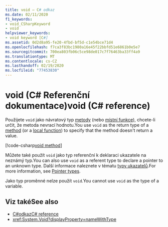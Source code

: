 ```yaml
---
title: void – C# odkaz
ms.date: 02/11/2020
f1_keywords:
- void_CSharpKeyword
- void
helpviewer_keywords:
- void keyword [C#]
ms.assetid: 0d2d8a95-fe20-4fbd-bf5d-c1e54bce71d4
ms.openlocfilehash: f7ca3f83bc1980a16e45f22bbfd51e6861b0e5e7
ms.sourcegitcommit: 700ea803fb06c5ce98de017c7f76463ba33ff4a9
ms.translationtype: MT
ms.contentlocale: cs-CZ
ms.lasthandoff: 02/19/2020
ms.locfileid: "77453830"
---
```

# <a name="void-c-reference"></a><span data-ttu-id="978ca-102">void (C# Referenční dokumentace)</span><span class="sxs-lookup"><span data-stu-id="978ca-102">void (C# reference)</span></span>

<span data-ttu-id="978ca-103">Použijete `void` jako návratový typ [metody](../../programming-guide/classes-and-structs/methods.md) (nebo [místní funkce](../../programming-guide/classes-and-structs/local-functions.md)), chcete-li určit, že metoda nevrací hodnotu.</span><span class="sxs-lookup"><span data-stu-id="978ca-103">You use `void` as the return type of a [method](../../programming-guide/classes-and-structs/methods.md) (or a [local function](../../programming-guide/classes-and-structs/local-functions.md)) to specify that the method doesn't return a value.</span></span>

[!code-csharp[void method](~/samples/csharp/language-reference/builtin-types/VoidType.cs#VoidExample)]

<span data-ttu-id="978ca-104">Můžete také použít `void` jako typ referenční k deklaraci ukazatele na neznámý typ.</span><span class="sxs-lookup"><span data-stu-id="978ca-104">You can also use `void` as a referent type to declare a pointer to an unknown type.</span></span> <span data-ttu-id="978ca-105">Další informace naleznete v tématu [typy ukazatelů](../../programming-guide/unsafe-code-pointers/pointer-types.md).</span><span class="sxs-lookup"><span data-stu-id="978ca-105">For more information, see [Pointer types](../../programming-guide/unsafe-code-pointers/pointer-types.md).</span></span>

<span data-ttu-id="978ca-106">Jako typ proměnné nelze použít `void`.</span><span class="sxs-lookup"><span data-stu-id="978ca-106">You cannot use `void` as the type of a variable.</span></span>

## <a name="see-also"></a><span data-ttu-id="978ca-107">Viz také</span><span class="sxs-lookup"><span data-stu-id="978ca-107">See also</span></span>

- [<span data-ttu-id="978ca-108">C#odkaz</span><span class="sxs-lookup"><span data-stu-id="978ca-108">C# reference</span></span>](../index.md)
- <xref:System.Void?displayProperty=nameWithType>

